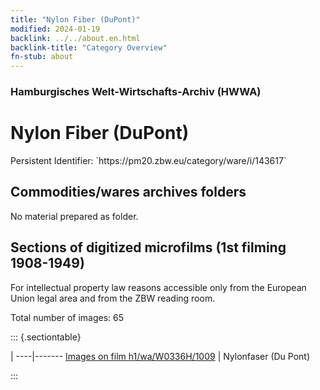 ```yaml
---
title: "Nylon Fiber (DuPont)"
modified: 2024-01-19
backlink: ../../about.en.html
backlink-title: "Category Overview"
fn-stub: about
---
```


### Hamburgisches Welt-Wirtschafts-Archiv (HWWA)

# Nylon Fiber (DuPont)

<div class="hint">Persistent Identifier: `https://pm20.zbw.eu/category/ware/i/143617`</div>







## Commodities/wares archives folders





No material prepared as folder.



<a id="filmsections" />

## Sections of digitized microfilms (1st filming 1908-1949)

<p>For intellectual property law reasons accessible only from the European Union legal area and from the ZBW reading room.</p>



<p>Total number of images: 65</p>




::: {.sectiontable}

 | 
----|-------
<a class="btn" href="https://pm20.zbw.eu/film/h1/wa/W0336H/1009" rel="nofollow">Images on film h1/wa/W0336H/1009</a> | Nylonfaser (Du Pont)


:::
















